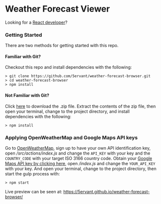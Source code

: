 # Weather Forecast Viewer

Looking for a [React developer](https://www.5techcenter.com)?

### Getting Started

There are two methods for getting started with this repo.

#### Familiar with Git?
Checkout this repo and install dependencies with the following:

```
> git clone https://github.com/5ervant/weather-forecast-browser.git
> cd weather-forecast-browser
> npm install
```

#### Not Familiar with Git?
Click [here](https://github.com/5ervant/weather-forecast-browser/archive/master.zip) to download the .zip file. Extract the contents of the zip file, then open your terminal, change to the project directory, and install dependencies with the following:

```
> npm install
```

### Applying OpenWeatherMap and Google Maps API keys ###

Go to [OpenWeatherMap](https://openweathermap.org), sign up to have your own API identification key, open */src/actions/index.js* and change the `API_KEY` with your key and the `COUNTRY_CODE` with your target ISO 3166 country code. Obtain your [Google Maps API key by clicking here](https://developers.google.com/maps/documentation/javascript/get-api-key), open */index.js* and change the `YOUR_API_KEY` with your key. And open your terminal, change to the project directory, then start the gulp process with:

```
> npm start
```

Live preview can be seen at: https://5ervant.github.io/weather-forecast-browser/

